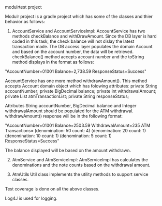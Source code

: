 modulrtest project

Modulr project is a gradle project which has some of the classes and thier behavior as follows:

1) AccountService and AccountServiceImpl:
AccountService has two methods checkBalance and withDrawAmount.
Since the DB layer is hard coded in this task, the check balance will not dislay the latest transaction made.
The DB access layer populates the domain Account and based on the account number, the data will be retrieved.
checkBalance() method accepts account number and the toString method displays in the format as follows:

"AccountNumber=01001
Balance=2,738.59
ResponseStatus=Success"

AccountService has one more method withdrawAmount(). This method accepts Account domain object which has folowing attributes:
  private String accountNumber;
  private BigDecimal balance;
  private int withdrawalAmount;
  private List<AtmTransaction> atmTransactionList;
  private String responseStatus;
  
  Attributes String accountNumber, BigDecimal balance and Integer withdrawalAmount should be populated for the ATM withdrawal.
  withdrawAmount() response will be in the following format: 
  
  "AccountNumber=01001
  Balance=2503.59
  WithdrawalAmount=235
  ATM Transactions=
    (denomination: 50 count: 4)
    (denomination: 20 count: 1)
    (denomination: 10 count: 1)
    (denomination: 5 count: 1)
 ResponseStatus=Success"

The balance displayed will be based on the amount withdrawn.


2) AtmService and AtmServiceImpl:
AtmServiceImpl has calculates the denominations and the note counts based on the withdrawal amount.

3) AtmUtils
Util class implements the utility methods to support service classes.


Test coverage is done on all the above classes.

Log4J is used for logging.
